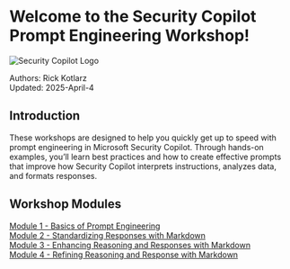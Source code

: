 # Welcome to the Security Copilot Prompt Engineering Workshop!

![Security Copilot Logo](../.././Images/ic_fluent_copilot_64_64%402x.png)

Authors: Rick Kotlarz <br>
Updated: 2025-April-4

## Introduction

These workshops are designed to help you quickly get up to speed with prompt engineering in Microsoft Security Copilot. Through hands-on examples, you’ll learn best practices and how to create effective prompts that improve how Security Copilot interprets instructions, analyzes data, and formats responses.


## Workshop Modules

[Module 1 - Basics of Prompt Engineering](./Module%201%20-%20Basics%20of%20Prompt%20Engineering)<br>
[Module 2 - Standardizing Responses with Markdown](./Module%202%20-%20Standardizing%20Responses%20with%20Markdown)<br>
[Module 3 - Enhancing Reasoning and Responses with Markdown](./Module%203%20-%20Enhancing%20Reasoning%20and%20Responses%20with%20Markdown)<br>
[Module 4 - Refining Reasoning and Response with Markdown](./Module%204%20-%20Refining%20Reasoning%20and%20Response%20with%20Markdown)
